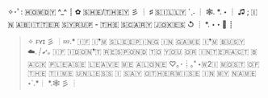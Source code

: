 ✧･ﾟ: ​🇭​​🇴​​🇼​​🇩​​🇾​ ^_^ ┊ ✿ ​🇸​​🇭​​🇪​/​🇹​​🇭​​🇪​​🇾 彡 ┊ ♯​ 🇸​​🇮​​🇱​​🇱​​🇾 ​´ˎ˗ ┊ 🕸. *. ⋆ ┊ ♫ ; 🇮​​🇳​ ​🇦​ ​🇧​​🇮​​🇹​​🇹​​🇪​​🇷​ ​🇸​​🇾​​🇷​​🇺​​🇵​ - ​🇹​​🇭​​🇪​ ​🇸​​🇨​​🇦​​🇷​​🇾​ ​🇯​​🇴​​🇰​​🇪​​🇸​ ↺ ┊ *. ⋆・🌙 ┊
> ​✧ ꜰʏɪ 彡 ┊💤.* 🇮​​🇫​ ​🇮​❜​🇲​ ​🇸​​🇱​​🇪​​🇪​​🇵​​🇮​​🇳​​🇬​ ​🇮​​🇳​ ​🇬​​🇦​​🇲​​🇪​ ​🇮​❜​🇲​ ​🇧​​🇺​​🇸​​🇾​ ☁️.*┊➶｡* ​🇮​​🇫​ ​🇮​ ​🇩​​🇴​​🇳​❜​🇹​ ​🇷​​🇪​​🇸​​🇵​​🇴​​🇳​​🇩 ​​🇹​​🇴​ ​🇾​​🇴​​🇺​ ​🇴​​🇷​​ ​🇮​​🇳​​🇹​​🇪​​🇷​​🇦​​🇨​​🇹​ ​🇧​​🇦​​🇨​​🇰​ ​🇵​​🇱​​🇪​​🇦​​🇸​​🇪​ ​🇱​​🇪​​🇦​​🇻​​🇪​ ​🇲​​🇪​ ​🇦​​🇱​​🇴​​🇳​​🇪 ♡｡･┊｡˚ ⋆ ​🇼​2️​🇮​ ​🇲​​🇴​​🇸​​🇹​ ​🇴​​🇫​ ​🇹​​🇭​​🇪​ ​🇹​​🇮​​🇲​​🇪​ ​🇺​​🇳​​🇱​​🇪​​🇸​​🇸​ ​​🇮​ ​🇸​​🇦​​🇾​ ​🇴​​🇹​​🇭​​🇪​​🇷​​🇼​​🇮​​🇸​​🇪​ ​🇮​​🇳​ ​🇲​​🇾​ ​🇳​​🇦​​🇲​​🇪​ ⋆`.*┊ *.🕸 彡 ┊


<!---
2al00f/2al00f is a ✨ special ✨ repository because its `README.md` (this file) appears on your GitHub profile.
You can click the Preview link to take a look at your changes.
--->
